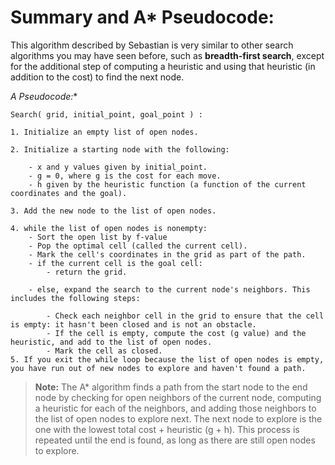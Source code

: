 # Summary and A* Pseudocode:
This algorithm described by Sebastian is very similar to other search algorithms you may have seen before, such as **breadth-first search**, except for the additional step of computing a heuristic and using that heuristic (in addition to the cost) to find the next node.

**A* Pseudocode:**

```
Search( grid, initial_point, goal_point ) :

1. Initialize an empty list of open nodes.

2. Initialize a starting node with the following:

	- x and y values given by initial_point.
	- g = 0, where g is the cost for each move.
	- h given by the heuristic function (a function of the current coordinates and the goal).

3. Add the new node to the list of open nodes.

4. while the list of open nodes is nonempty:
	- Sort the open list by f-value
	- Pop the optimal cell (called the current cell).
	- Mark the cell's coordinates in the grid as part of the path.
	- if the current cell is the goal cell:
		- return the grid.

	- else, expand the search to the current node's neighbors. This includes the following steps:

		- Check each neighbor cell in the grid to ensure that the cell is empty: it hasn't been closed and is not an obstacle.
		- If the cell is empty, compute the cost (g value) and the heuristic, and add to the list of open nodes.
		- Mark the cell as closed.
5. If you exit the while loop because the list of open nodes is empty, you have run out of new nodes to explore and haven't found a path.
```

> **Note:** The A* algorithm finds a path from the start node to the end node by checking for open neighbors of the current node, computing a heuristic for each of the neighbors, and adding those neighbors to the list of open nodes to explore next. The next node to explore is the one with the lowest total cost + heuristic (g + h). This process is repeated until the end is found, as long as there are still open nodes to explore.
